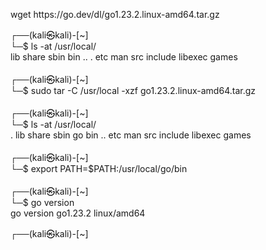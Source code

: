 <p>wget https://go.dev/dl/go1.23.2.linux-amd64.tar.gz</p>
<p>┌──(kali㉿kali)-[~]<br />└─$ ls -at /usr/local/ <br />lib share sbin bin .. . etc man src include libexec games<br /> <br />┌──(kali㉿kali)-[~]<br />└─$ sudo tar -C /usr/local -xzf go1.23.2.linux-amd64.tar.gz<br /> <br />┌──(kali㉿kali)-[~]<br />└─$ ls -at /usr/local/ <br />. lib share sbin go bin .. etc man src include libexec games<br /> <br />┌──(kali㉿kali)-[~]<br />└─$ export PATH=$PATH:/usr/local/go/bin<br /> <br />┌──(kali㉿kali)-[~]<br />└─$ go version<br />go version go1.23.2 linux/amd64</p>
<p>┌──(kali㉿kali)-[~]</p>
<p>&nbsp;</p>
